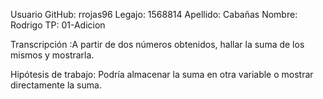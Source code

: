 
Usuario GitHub: rrojas96
Legajo:	1568814
Apellido: Cabañas
Nombre: Rodrigo
TP: 01-Adicion

Transcripción :A partir de dos números obtenidos, hallar la suma de los mismos y mostrarla.

Hipótesis de trabajo: Podría almacenar la suma en otra variable o mostrar directamente la suma.
